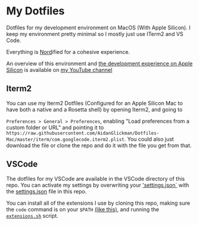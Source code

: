 # My Dotfiles
Dotfiles for my development environment on MacOS (With Apple Silicon). I keep my environment pretty minimal so I mostly just use ITerm2 and VS Code.

Everything is [Nord](https://www.nordtheme.com)ified for a cohesive experience.

An overview of this environment and [the development experience on Apple Silicon](https://www.youtube.com/watch?v=WIgOe95P-nI&lc=Ugxupc93CpcOKS2VrSt4AaABAg) is available on [my YouTube channel](https://www.youtube.com/channel/UC4sLvmZVtLhQag4DVqgPQmw)

## Iterm2
You can use my Iterm2 Dotfiles (Configured for an Apple Silicon Mac to have both a native and a Rosetta shell) by opening Iterm2, and going to 

`Preferences > General > Preferences`, enabling "Load preferences from a custom folder or URL" and pointing it to `https://raw.githubusercontent.com/AidanGlickman/Dotfiles-Mac/master/iterm/com.googlecode.iterm2.plist`. You could also just download the file or clone the repo and do it with the file you get from that.

## VSCode

The dotfiles for my VSCode are available in the VSCode directory of this repo. You can activate my settings by overwriting your ['settings.json`](https://code.visualstudio.com/docs/getstarted/settings) with the [settings.json](./vscode/settings.json) file in this repo.

You can install all of the extensions I use by cloning this repo, making sure the `code` command is on your `$PATH` [(like this)](https://code.visualstudio.com/docs/setup/mac#_launching-from-the-command-line), and running the [`extensions.sh`](./vscode/extensions.sh) script.

